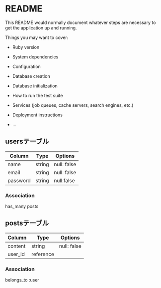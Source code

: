 # README

This README would normally document whatever steps are necessary to get the
application up and running.

Things you may want to cover:

* Ruby version

* System dependencies

* Configuration

* Database creation

* Database initialization

* How to run the test suite

* Services (job queues, cache servers, search engines, etc.)

* Deployment instructions

* ...

## usersテーブル

|Column|Type|Options|
|------|----|-------|
|name|string|null: false|
|email|string|null: false|
|password|string|null:false|

### Association
has_many posts

## postsテーブル

|Column|Type|Options|
|------|----|-------|
|content|string|null: false|
|user_id|reference||

### Association
belongs_to :user
